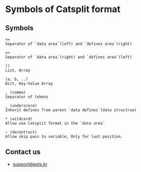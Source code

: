 # Symbols of Catsplit format


## Symbols
```
<=
Separator of `data area`(left) and `defines area`(right)

=>
Separator of `data area`(right) and `defines area`(left)

()
List, Array

(a, b, ..)
Dict, Key-Value Array

, (comma)
Separator of tokens

_ (underscore)
Inherit defines from parent `data defines`(data structrue)

* (wildcard)
Allow use Catsplit format in the `data area`

~ (decontruct)
Allow skip pass to variable, Only for last position.
```

## Contact us
- support@exts.kr

